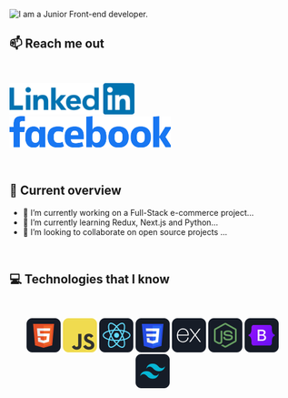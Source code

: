 <!-- ![I am a Junior Front-end developer. ](https://i.ibb.co/vJBrT2s/profile-cover.jpg) -->

![I am a Junior Front-end developer. ](https://i.ibb.co/sF6VC04/Profile-Cover-1-cropped.jpg)

## :mailbox: Reach me out

<br />

<!-- [<p align="center"><img height="55" src="https://raw.githubusercontent.com/Rohan1279/Rohan1279/main/images/icons/LinkedIn_Logo.png">](https://www.linkedin.com/in/muniruddinrohan/)[<img height="55" src="https://raw.githubusercontent.com/Rohan1279/Rohan1279/main/images/icons/Facebook_Logo.svg.webp">](https://www.facebook.com/munir.uddin.rohan/) -->

[<img height="55" src="https://github.com/Rohan1279/Rohan1279/blob/main/images/icons/LinkedIn_Logo.png">](https://www.linkedin.com/in/muniruddinrohan/)[<img height="55" src="https://raw.githubusercontent.com/Rohan1279/Rohan1279/main/images/icons/Facebook_Logo.svg.webp">](https://www.facebook.com/munir.uddin.rohan/)



<br />

## :eyes: Current overview

<!-- <div align="left">
<a href="https://app.daily.dev/mir"><img align="right" src="https://github.com/mir-hussain/mir-hussain/blob/main/devcard.svg" width="200" alt="Mir Hussain's Dev Card"/></a>
</div> -->

- 🔭 I’m currently working on a Full-Stack e-commerce project...
- 🌱 I’m currently learning Redux, Next.js and Python...
- 👯 I’m looking to collaborate on open source projects ...

<br />

## :computer: Technologies that I know

<br>
<p align="center">
<img src="https://github.com/Rohan1279/Rohan1279/blob/main/images/icons/HTML.png"/>
<img src="https://github.com/Rohan1279/Rohan1279/blob/main/images/icons/JavaScript.png"/>
<img src="https://github.com/Rohan1279/Rohan1279/blob/main/images/icons/react.png"/>
<img src="https://github.com/Rohan1279/Rohan1279/blob/main/images/icons/css.png"/>
<img src="https://github.com/Rohan1279/Rohan1279/blob/main/images/icons/express.png"/>
<img src="https://github.com/Rohan1279/Rohan1279/blob/main/images/icons/node.png"/>
<img src="https://github.com/Rohan1279/Rohan1279/blob/main/images/icons/Bootsrap.png"/>
<img src="https://github.com/Rohan1279/Rohan1279/blob/main/images/icons/tailwind.png"/>
</p><br/>

<!-- ## :chart_with_upwards_trend: Current Stats -->

<br />
<p align="center">
  <!-- <img width="60%" src="https://github-readme-streak-stats.herokuapp.com/?user=mir-hussain&background=0D1117&sideNums=FFFFFF&sideLabels=9A9A9A&currStreakNum=FB8C00&dates=6E6E6E" /> -->
</p>
